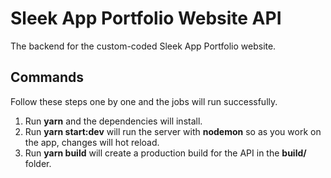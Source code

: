 # Sleek App Portfolio Website API
The backend for the custom-coded Sleek App Portfolio website. 


## Commands

Follow these steps one by one and the jobs will run successfully.

 1. Run **yarn** and the dependencies will install.
 2. Run **yarn start:dev** will run the server with **nodemon** so as you work on the app, changes will hot reload.
 3. Run **yarn build** will create a production build for the API in the **build/** folder.